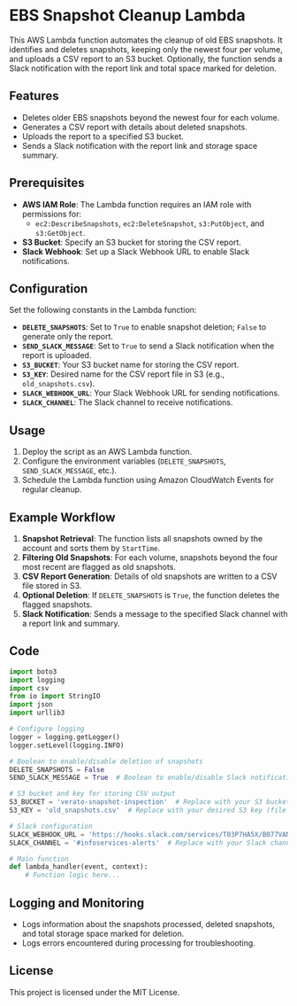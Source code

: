# EBS Snapshot Cleanup Lambda

This AWS Lambda function automates the cleanup of old EBS snapshots. It identifies and deletes snapshots, keeping only the newest four per volume, and uploads a CSV report to an S3 bucket. Optionally, the function sends a Slack notification with the report link and total space marked for deletion.

## Features

- Deletes older EBS snapshots beyond the newest four for each volume.
- Generates a CSV report with details about deleted snapshots.
- Uploads the report to a specified S3 bucket.
- Sends a Slack notification with the report link and storage space summary.

## Prerequisites

- **AWS IAM Role**: The Lambda function requires an IAM role with permissions for:
  - `ec2:DescribeSnapshots`, `ec2:DeleteSnapshot`, `s3:PutObject`, and `s3:GetObject`.
- **S3 Bucket**: Specify an S3 bucket for storing the CSV report.
- **Slack Webhook**: Set up a Slack Webhook URL to enable Slack notifications.

## Configuration

Set the following constants in the Lambda function:

- **`DELETE_SNAPSHOTS`**: Set to `True` to enable snapshot deletion; `False` to generate only the report.
- **`SEND_SLACK_MESSAGE`**: Set to `True` to send a Slack notification when the report is uploaded.
- **`S3_BUCKET`**: Your S3 bucket name for storing the CSV report.
- **`S3_KEY`**: Desired name for the CSV report file in S3 (e.g., `old_snapshots.csv`).
- **`SLACK_WEBHOOK_URL`**: Your Slack Webhook URL for sending notifications.
- **`SLACK_CHANNEL`**: The Slack channel to receive notifications.

## Usage

1. Deploy the script as an AWS Lambda function.
2. Configure the environment variables (`DELETE_SNAPSHOTS`, `SEND_SLACK_MESSAGE`, etc.).
3. Schedule the Lambda function using Amazon CloudWatch Events for regular cleanup.

## Example Workflow

1. **Snapshot Retrieval**: The function lists all snapshots owned by the account and sorts them by `StartTime`.
2. **Filtering Old Snapshots**: For each volume, snapshots beyond the four most recent are flagged as old snapshots.
3. **CSV Report Generation**: Details of old snapshots are written to a CSV file stored in S3.
4. **Optional Deletion**: If `DELETE_SNAPSHOTS` is `True`, the function deletes the flagged snapshots.
5. **Slack Notification**: Sends a message to the specified Slack channel with a report link and summary.

## Code

```python
import boto3
import logging
import csv
from io import StringIO
import json
import urllib3

# Configure logging
logger = logging.getLogger()
logger.setLevel(logging.INFO)

# Boolean to enable/disable deletion of snapshots
DELETE_SNAPSHOTS = False
SEND_SLACK_MESSAGE = True  # Boolean to enable/disable Slack notification

# S3 bucket and key for storing CSV output
S3_BUCKET = 'verato-snapshot-inspection'  # Replace with your S3 bucket name
S3_KEY = 'old_snapshots.csv'  # Replace with your desired S3 key (file name)

# Slack configuration
SLACK_WEBHOOK_URL = 'https://hooks.slack.com/services/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'  # Replace with your Slack webhook URL
SLACK_CHANNEL = '#infoservices-alerts'  # Replace with your Slack channel

# Main function
def lambda_handler(event, context):
    # Function logic here...
```

## Logging and Monitoring

- Logs information about the snapshots processed, deleted snapshots, and total storage space marked for deletion.
- Logs errors encountered during processing for troubleshooting.

## License

This project is licensed under the MIT License.
